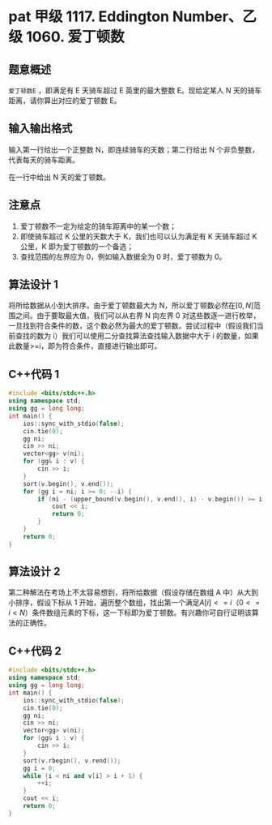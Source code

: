 # pat 甲级 1117. Eddington Number、乙级 1060. 爱丁顿数

## 题意概述

`爱丁顿数E` ，即满足有 E 天骑车超过 E 英里的最大整数 E。现给定某人 N 天的骑车距离，请你算出对应的爱丁顿数 E。

## 输入输出格式

输入第一行给出一个正整数 N，即连续骑车的天数；第二行给出 N 个非负整数，代表每天的骑车距离。

在一行中给出 N 天的爱丁顿数。

## 注意点

1. 爱丁顿数不一定为给定的骑车距离中的某一个数；
2. 即使骑车超过 K 公里的天数大于 K，我们也可以认为满足有 K 天骑车超过 K 公里，K 即为爱丁顿数的一个备选；
3. 查找范围的左界应为 0，例如输入数据全为 0 时，爱丁顿数为 0。

## 算法设计 1

将所给数据从小到大排序。由于爱丁顿数最大为 N，所以爱丁顿数必然在$[0,N]$范围之间。由于要取最大值，我们可以从右界 N 向左界 0 对这些数逐一进行枚举，一旦找到符合条件的数，这个数必然为最大的爱丁顿数。尝试过程中（假设我们当前查找的数为 i）我们可以使用二分查找算法查找输入数据中大于 i 的数量，如果此数量>=i，即为符合条件，直接进行输出即可。

## C++代码 1

```cpp
#include <bits/stdc++.h>
using namespace std;
using gg = long long;
int main() {
    ios::sync_with_stdio(false);
    cin.tie(0);
    gg ni;
    cin >> ni;
    vector<gg> v(ni);
    for (gg& i : v) {
        cin >> i;
    }
    sort(v.begin(), v.end());
    for (gg i = ni; i >= 0; --i) {
        if (ni - (upper_bound(v.begin(), v.end(), i) - v.begin()) >= i) {
            cout << i;
            return 0;
        }
    }
    return 0;
}
```

## 算法设计 2

第二种解法在考场上不太容易想到，将所给数据（假设存储在数组 A 中）从大到小排序，假设下标从 1 开始，遍历整个数组，找出第一个满足$A[i]<=i（0<=i<N）$条件数组元素的下标，这一下标即为爱丁顿数。有兴趣你可自行证明该算法的正确性。

## C++代码 2

```cpp
#include <bits/stdc++.h>
using namespace std;
using gg = long long;
int main() {
    ios::sync_with_stdio(false);
    cin.tie(0);
    gg ni;
    cin >> ni;
    vector<gg> v(ni);
    for (gg& i : v) {
        cin >> i;
    }
    sort(v.rbegin(), v.rend());
    gg i = 0;
    while (i < ni and v[i] > i + 1) {
        ++i;
    }
    cout << i;
    return 0;
}
```
